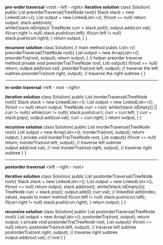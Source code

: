 **pre-order traversal**
<root - left - right>
**iterative solution**
class Solution{
        public List<Integer>  preorderTraversal(TreeNode root){
                Stack<TreeNode> stack = new LinkedList<>();
                List<Integer> output = new LinkedList<>();
                if(root == null) return output;
                stack.add(root);  
                while(!stack.isEmpty){
                        TreeNode curr = stack.poll();
                        output.add(curr.val); 
                        if(curr.right != null) stack.push(curr.left);
                        if(curr.left != null) stack.push(curr.right);
                }
                return output;
         }
}

**recursive solution**
class Solution{
        // main method
        public List<>() preorderTraversal(TreeNode root){
                List<Integer> output = new ArrayList<>();
                preorderTra(root, output);
                return output; 
        }
        // helper preorder traverse method
        private void preorderTra(TreeNode root, List<Integer> output){
                if(root == null) return;
                output.add(root.val);
                preorderTra(root.left, output);       // traverse the left subtree
                preorderTra(root.right, output);     // traverse the right subtree
        }
}

-------------------------------------------------------------------------

**in-order traversal**
<left - root - right>

**iterative solution**
class Solution{
        public List<Integer> inorderTraversal(TreeNode root){
                Stack<TreeNode> stack = new LinkedList<>();
                List<Integer> output = new LinkedList<>();
                if(root == null) return output;
                TreeNode curr = root;
                while(!stack.isEmpty() || curr != null){
                        while(curr != null){
                                stack.push(curr);
                                curr = curr.left;
                        }
                        curr = stack.pop();
                        output.add(cur.val);
                        curr = curr.right;
                }
                return output;
        }
}

**recursive solution**
class Solution{
        public List<Integer> inorderTraversal(TreeNode root){
                List<Integer> output = new ArrayList<>();
                inorderTra(root, output);
                return output;
        }
        private void inorderTra(TreeNode root, List<Integer> output){
                if(root == null) return;
                inorderTra(root.left, output);       // traverse left subtree
                output.add(root.val);                    // root
                inorderTra(root.right, output);     // traverse right subtree
        }
}

-------------------------------------------------------------------------

**postorder traversal**
<left - right - root>

**iterative solution**
class Solution{
        public List<Integer> postorderTraversal(TreeNode root){
                Stack<TreeNode> stack = new LinkedList<>();
                List<Integer> output = new LinkedList<>();
                if(root == null) return output;
                stack.add(root);
                while(!stack.isEmpty()){
                        TreeNode curr = stack.pop();
                        output.add(0, curr.val);    //  linkedlist add(index, value), equals to insert method
                        if(curr.left != null) stack.push(curr.left);
                        if(curr.right != null) stack.push(curr.right);
                }
                return output;
        }
}


**recursive solution**
class Solution{
        public List<Integer> postorderTraversal(TreeNode root){
                List<Integer> output = new ArrayList<>();
                postorderTra(root, output);
                return output;
        }
        private void postorderTra(TreeNode root, List<Integer> output){
                if(root == null) return;
                postorderTra(root.left, output);       // traverse left subtree
                postorderTra(root.right, output);    // traverse right subtree
                output.add(root.val);                        // root
        }
}
